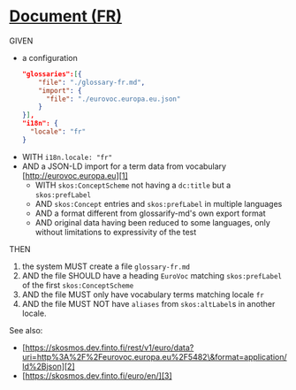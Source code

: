 # [Document (FR)](#document-fr)

GIVEN

*   a configuration
    ```json
    "glossaries":[{
        "file": "./glossary-fr.md",
        "import": {
          "file": "./eurovoc.europa.eu.json"
        }
    }],
    "i18n": {
      "locale": "fr"
    }
    ```
*   WITH `i18n.locale: "fr"`
*   AND a JSON-LD import for a term data from vocabulary [http://eurovoc.europa.eu][1]
    *   WITH `skos:ConceptScheme` not having a `dc:title` but a `skos:prefLabel`
    *   AND `skos:Concept` entries and `skos:prefLabel` in multiple languages
    *   AND a format different from glossarify-md's own export format
    *   AND original data having been reduced to some languages, only
        without limitations to expressivity of the test

THEN

1.  the system MUST create a file `glossary-fr.md`
2.  AND the file SHOULD have a heading `EuroVoc` matching `skos:prefLabel` of the first `skos:ConceptScheme`
3.  AND the file MUST only have vocabulary terms matching locale `fr`
4.  AND the file MUST NOT have `aliases` from `skos:altLabel`s in another locale.

See also:

*   [https://skosmos.dev.finto.fi/rest/v1/euro/data?uri=http%3A%2F%2Feurovoc.europa.eu%2F5482\&format=application/ld%2Bjson][2]
*   [https://skosmos.dev.finto.fi/euro/en/][3]

[1]: http://eurovoc.europa.eu

[2]: https://skosmos.dev.finto.fi/rest/v1/euro/data?uri=http%3A%2F%2Feurovoc.europa.eu%2F5482&format=application/ld%2Bjson

[3]: https://skosmos.dev.finto.fi/euro/en/
